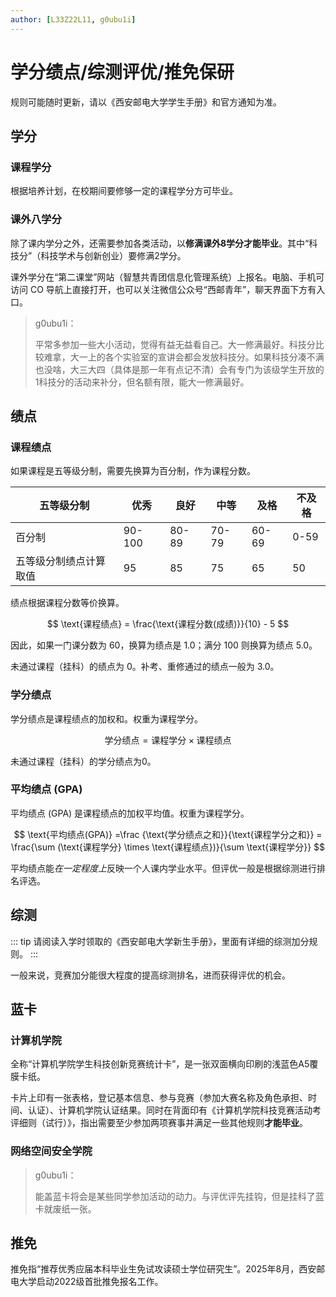 ```yaml
---
author: [L33Z22L11, g0ubu1i]
---
```


# 学分绩点/综测评优/推免保研

<Disclaimer />

规则可能随时更新，请以《西安邮电大学学生手册》和官方通知为准。

## 学分

### 课程学分

根据培养计划，在校期间要修够一定的课程学分方可毕业。

### 课外八学分

除了课内学分之外，还需要参加各类活动，以**修满课外8学分才能毕业**。其中“科技分”（科技学术与创新创业）要修满2学分。

课外学分在“第二课堂”网站（智慧共青团信息化管理系统）上报名。电脑、手机可访问 CO 导航上直接打开，也可以关注微信公众号“西邮青年”，聊天界面下方有入口。

> g0ubu1i：
>
> 平常多参加一些大小活动，觉得有益无益看自己。大一修满最好。科技分比较难拿，大一上的各个实验室的宣讲会都会发放科技分。如果科技分凑不满也没啥，大三大四（具体是那一年有点记不清）会有专门为该级学生开放的1科技分的活动来补分，但名额有限，能大一修满最好。

## 绩点

### 课程绩点

如果课程是五等级分制，需要先换算为百分制，作为课程分数。

| 五等级分制             | 优秀   | 良好  | 中等  | 及格  | 不及格 |
| ---------------------- | ------ | ----- | ----- | ----- | ------ |
| 百分制                 | 90-100 | 80-89 | 70-79 | 60-69 | 0-59   |
| 五等级分制绩点计算取值 | 95     | 85    | 75    | 65    | 50     |

绩点根据课程分数等价换算。

$$ \text{课程绩点} = \frac{\text{课程分数(成绩)}}{10} - 5 $$

因此，如果一门课分数为 60，换算为绩点是 1.0；满分 100 则换算为绩点 5.0。

未通过课程（挂科）的绩点为 0。补考、重修通过的绩点一般为 3.0。

### 学分绩点

学分绩点是课程绩点的加权和。权重为课程学分。

$$ \text{学分绩点} = \text{课程学分} \times \text{课程绩点} $$

未通过课程（挂科）的学分绩点为0。

### 平均绩点 (GPA)

平均绩点 (GPA) 是课程绩点的加权平均值。权重为课程学分。

$$ \text{平均绩点(GPA)} =\frac {\text{学分绩点之和}}{\text{课程学分之和}} = \frac{\sum (\text{课程学分} \times \text{课程绩点})}{\sum \text{课程学分}} $$

平均绩点能*在一定程度上*反映一个人课内学业水平。但评优一般是根据综测进行排名评选。

## 综测

::: tip
请阅读入学时领取的《西安邮电大学新生手册》，里面有详细的综测加分规则。
:::

一般来说，竞赛加分能很大程度的提高综测排名，进而获得评优的机会。

## 蓝卡

### 计算机学院

全称“计算机学院学生科技创新竞赛统计卡”，是一张双面横向印刷的浅蓝色<Tip tip="尺寸148mm*210mm的硬卡纸">A5覆膜卡纸</Tip>。

卡片上印有一张表格，登记基本信息、参与竞赛（参加大赛名称及角色承担、时间、认证）、计算机学院认证结果。同时在背面印有《计算机学院科技竞赛活动考评细则（试行）》，指出需要至少参加两项赛事并满足一些其他规则**才能毕业**。

### 网络空间安全学院

> g0ubu1i：
>
> 能盖蓝卡将会是某些同学参加活动的动力。与评优评先挂钩，但是挂科了蓝卡就废纸一张。

## 推免

推免指“推荐优秀应届本科毕业生免试攻读硕士学位研究生”。2025年8月，西安邮电大学启动2022级首批推免报名工作。
